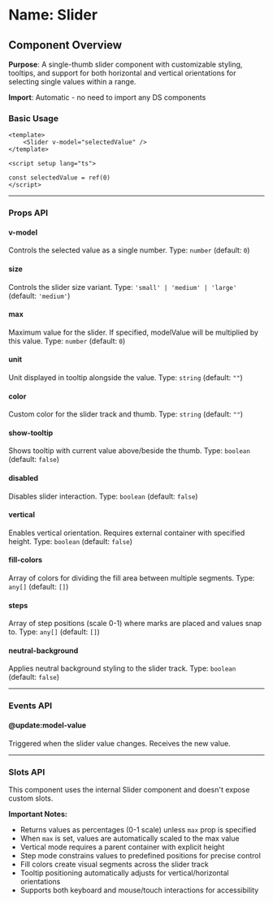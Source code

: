# Name: Slider
## Component Overview

**Purpose**: A single-thumb slider component with customizable styling, tooltips, and support for both horizontal and vertical orientations for selecting single values within a range.

**Import**: Automatic - no need to import any DS components

### Basic Usage

```vue
<template>
    <Slider v-model="selectedValue" />
</template>

<script setup lang="ts">

const selectedValue = ref(0)
</script>
```

---

### Props API

#### v-model
Controls the selected value as a single number. Type: `number` (default: `0`)

#### size
Controls the slider size variant. Type: `'small' | 'medium' | 'large'` (default: `'medium'`)

#### max
Maximum value for the slider. If specified, modelValue will be multiplied by this value. Type: `number` (default: `0`)

#### unit
Unit displayed in tooltip alongside the value. Type: `string` (default: `""`)

#### color
Custom color for the slider track and thumb. Type: `string` (default: `""`)

#### show-tooltip
Shows tooltip with current value above/beside the thumb. Type: `boolean` (default: `false`)

#### disabled
Disables slider interaction. Type: `boolean` (default: `false`)

#### vertical
Enables vertical orientation. Requires external container with specified height. Type: `boolean` (default: `false`)

#### fill-colors
Array of colors for dividing the fill area between multiple segments. Type: `any[]` (default: `[]`)

#### steps
Array of step positions (scale 0-1) where marks are placed and values snap to. Type: `any[]` (default: `[]`)

#### neutral-background
Applies neutral background styling to the slider track. Type: `boolean` (default: `false`)

---

### Events API

#### @update:model-value
Triggered when the slider value changes. Receives the new value.

---

### Slots API

This component uses the internal Slider component and doesn't expose custom slots.

**Important Notes:**
- Returns values as percentages (0-1 scale) unless `max` prop is specified
- When `max` is set, values are automatically scaled to the max value
- Vertical mode requires a parent container with explicit height
- Step mode constrains values to predefined positions for precise control
- Fill colors create visual segments across the slider track
- Tooltip positioning automatically adjusts for vertical/horizontal orientations
- Supports both keyboard and mouse/touch interactions for accessibility